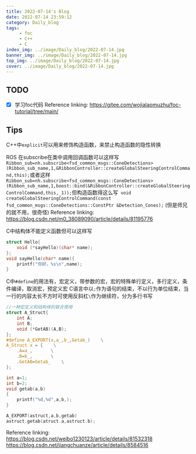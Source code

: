 ```yaml
---
title: 2022-07-14's Blog
date: 2022-07-14 23:59:12
category: Daily_blog
tags: 
     - foc
     - C++
     - C
index_img: ../image/Daily_blog/2022-07-14.jpg
banner_img: ../image/Daily_blog/2022-07-14.jpg
top_img: ../image/Daily_blog/2022-07-14.jpg
cover: ../image/Daily_blog/2022-07-14.jpg
---
```


## TODO 
- [x] 学习foc代码
    Reference linking:
    https://gitee.com/wojialaomuzhu/foc-tutorial/tree/main/

## Tips
C++中`explicit`可以用来修饰构造函数，来禁止构造函数的隐性转换

ROS 在subscribe在类中调用回调函数可以这样写`Ribbon_sub=nh.subscribe<fsd_common_msgs::ConeDetections>(Ribbon_sub_name,1,&RibbonController::createGlobalSteeringControlCommand,this);`或者这样`Ribbon_sub=nh.subscribe<fsd_common_msgs::ConeDetections>(Ribbon_sub_name,1,boost::bind(&RibbonController::createGlobalSteeringControlCommand,this,_1));`但构造函数得这么写` void createGlobalSteeringControlCommand(const fsd_common_msgs::ConeDetections::ConstPtr &Detection_Cones);`
(但是师兄的就不用，很奇怪)
Reference linking:
https://blog.csdn.net/m0_38089090/article/details/81195776



C中结构体不能定义函数但可以这样写
```C
struct Hello{
	void (*sayHello)(char* name); 
};
void sayHello(char* name){
	printf("你好，%s\n",name);
}
```
C中`#define`的用法有，宏定义，带参数的宏，宏的特殊单行定义，多行定义，条件编译，取消宏，预定义宏
C语言中以`;`作为语句的结束，不以行为单位结束，当一行的内容太长不方时可使用反斜杠`\`作为继续符，分为多行书写
```C
//一种宏定义和结构体的联合使用
struct A_Struct{
	int A;
    int B;
    void (*GetAB)(A,B);
};
#define A_EXPORT(x,a_,b_,Getab_)    \
A_Struct x = {    \
    .A=a_,       \
    .B=b_,       \
    .GetAB=Getab_    \
};

int a=1;
int b=2;
void getab(a,b)
{
    printf("%d,%d",a,b,);
}

A_EXPORT(astruct,a,b,getab)
astruct.getab(atruct.a,astruct.b);
```
Reference linking:
https://blog.csdn.net/weibo1230123/article/details/81532318
https://blog.csdn.net/jiangchuanze/article/details/8584516